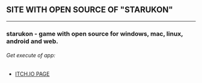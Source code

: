 ## SITE WITH OPEN SOURCE OF "STARUKON"
* * *
### starukon - game with open source for windows, mac, linux, android and web.
###### Get execute of app:
* [ITCH.IO PAGE](https://thehyenastudio.itch.io/starukon)

